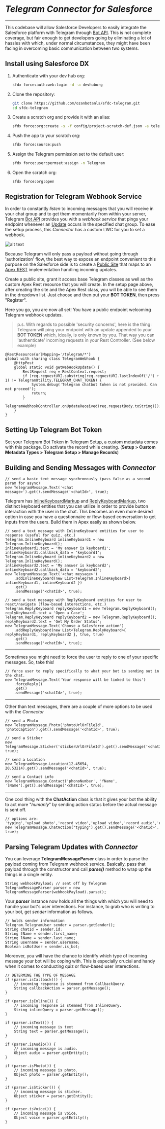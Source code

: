 # _Telegram Connector for Salesforce_
---------
[Bot API]: https://core.telegram.org/bots/api
This codebase will allow Salesforce Developers to easily integrate the Salesforce platform with Telegram through [Bot API]. This is not complete coverage, but fair enough to get developers going by eliminating a lot of hassles with which, under normal circumstances, they might have been facing in overcoming basic communication between two systems.

## Install using Salesforce DX

1.  Authenticate with your dev hub org:

    ```zsh
    sfdx force:auth:web:login -d -a devhuborg
    ```

1.  Clone the repository:

    ```zsh
    git clone https://github.com/ozanbotanls/sfdc-telegram.git
    cd sfdc-telegram
    ```

1.  Create a scratch org and provide it with an alias:

    ```zsh
    sfdx force:org:create -s -f config/project-scratch-def.json -a telegram
    ```

1.  Push the app to your scratch org:

    ```zsh
    sfdx force:source:push
    ```

1.  Assign the Telegram permission set to the default user:

    ```zsh
    sfdx force:user:permset:assign -n Telegram
    ```

1.  Open the scratch org:

    ```
    sfdx force:org:open
    ```

## Registration for Telegram Webhook Service
[Update]: https://core.telegram.org/bots/api#update
In order to constantly _listen_ to incoming messages that you will receive in your chat group and to get them momentarily from within your server, Telegram [Bot API] provides you with a _webhook service_ that pings your endpoint whenever an [Update] occurs in the specified chat group. To ease the setup process, this _Connector_ has a custom LWC for you to set a webhook.

![alt text](https://github.com/ozanbotanls/sfdc-telegram/blob/master/readmephoto/telegram_setup.png "Telegram Setup")

[Apex REST]: https://developer.salesforce.com/docs/atlas.en-us.apexcode.meta/apexcode/apex_rest_code_sample_basic.htm
[Public Site]: https://help.salesforce.com/articleView?id=sites_setup_overview.htm&type=5
Because Telegram will only pass a payload without going through 'authorization' flow, the best way to expose an endpoint convenient to this purpose on the Salesforce side is to create a [Public Site] that maps to an [Apex REST] implementation handling incoming updates.

Create a public site, grant it access base Telegram classes as well as the custom Apex Rest resource that you will create. In the setup page above, after creating the site and the Apex Rest class, you will be able to see them in the dropdown list. Just choose and then put your **BOT TOKEN**, then press "Register".

Here you go, you are now all set! You have a public endpoint welcoming Telegram webhook updates.

> p.s. With regards to possible 'security concerns', here is the thing: Telegram will ping your endpoint with an update appended to your **BOT TOKEN** which, ideally, is only known by you. That way you can 'authenticate' incoming requests in your Rest Controller. (See below example)

```apex
@RestResource(urlMapping='/telegram/*')
global with sharing class TelegramWebhook {
    @HttpPost
    global static void getWebHookUpdate() {
        RestRequest req = RestContext.request;
        if (req.requestURI.substring(req.requestURI.lastIndexOf('/') + 1) != TelegramUtility.TELEGRAM_CHAT_TOKEN) {
            System.debug('Telegram chatbot token is not provided. Can not proceed');
            return;
        }
        TelegramWebhookController.onUpdateReceived(req.requestBody.toString());
    }
}
```
## Setting Up Telegram Bot Token
Set your Telegram Bot Token in Telegram Setup, a custom metadata comes with this package. Do activate the record while creating. (**Setup > Custom Metadata Types > Telegram Setup > Manage Records**)

## Building and Sending Messages with _Connector_

```apex
// send a basic text message synchronously (pass false as a second param for async)
new TelegramMessage.Text('<chat message>').get().sendMessage('<chatId>', true);
```
[InlineKeyboardMarkup]: https://core.telegram.org/bots/api#inlinekeyboardmarkup
[ReplyKeyboardMarkup]: https://core.telegram.org/bots/api#replykeyboardmarkup
Telegram has [InlineKeyboardMarkup] and [ReplyKeyboardMarkup], two distinct keyboard entities that you can utilize in order to provide button interaction with the user in the chat. This becomes an even more desired option in case you have a questionnaire or flow-based conversation to get inputs from the users. Build them in Apex easily as shown below.
```apex
// send a text message with InlineKeyboard entities for user to response (useful for quiz, etc.)
Telegram.InlineKeyboard inlineKeyboard1 = new Telegram.InlineKeyboard();
inlineKeyboard1.text = 'My answer is keyboard1';
inlineKeyboard1.callback_data = 'keyboard1';
Telegram.InlineKeyboard inlineKeyboard2 = new Telegram.InlineKeyboard();
inlineKeyboard2.text = 'My answer is keyboard2';
inlineKeyboard2.callback_data = 'keyboard2';
new TelegramMessage.Text('<chat message>')
    .addInlineKeyboard(new List<Telegram.InlineKeyboard>{ inlineKeyboard1, inlineKeyboard2 })
    .get()
    .sendMessage('<chatId>', true);

// send a text message with ReplyKeyboard entities for user to react/navigate (flow-based interections, etc.)
Telegram.ReplyKeyboard replyKeyboard1 = new Telegram.ReplyKeyboard();
replyKeyboard1.text = 'Open a Case';
Telegram.ReplyKeyboard replyKeyboard2 = new Telegram.ReplyKeyboard();
replyKeyboard2.text = 'Get My Order Status';
new TelegramMessage.Text('Choose a Salesforce action')
    .addReplyKeyboard(new List<Telegram.ReplyKeyboard>{ replyKeyboard1, replyKeyboard2 }, true, true)
    .get()
    .sendMessage('<chatId>', true);
```
------
Sometimes you might need to force the user to reply to one of your specific messages. So, take this!
```apex
// force user to reply specifically to what your bot is sending out in the chat.
new TelegramMessage.Text('Your response will be linked to this')
    .forceReply()
    .get()
    .sendMessage('<chatId>', true);
```
----
Other than text messages, there are a couple of more options to be used with the _Connector_
```apex
// send a Photo
new TelegramMessage.Photo('photoUrlOrFileId', 'photoCaption').get().sendMessage('<chatId>', true);

// send a Sticker
new TelegramMessage.Sticker('stickerUrlOrFileId').get().sendMessage('<chatId>', true);

// send a Location
new TelegramMessage.Location(12.45654, 20.53214).get().sendMessage('<chatId>', true);

// send a Contact info
new TelegramMessage.Contact('phonoNumber', 'fName', 'lName').get().sendMessage('<chatId>', true);
```
-------
One cool thing with the **ChatAction** class is that it gives your bot the ability to act more "_humanly_" by sending action status before the actual message is sent off.
```apex
// options are: 'typing','upload_photo','record_video','upload_video','record_audio','upload_audio','upload_document','find_location'
new TelegramMessage.ChatAction('typing').get().sendMessage('<chatId>', true);
```

## Parsing Telegram Updates with _Connector_
You can leverage **TelegramMessageParser** class in order to parse the payload coming from Telegram webhook service.
Basically, pass that payload through the constructor and call **_parse()_** method to wrap up the things in a single entity.
```apex
String webhookPayload; // sent off by Telegram
TelegramMessageParser parser = new TelegramMessageParser(webhookPayload).parse();
```

Your **_parser_** instance now holds all the things with which you will need to handle your bot's user interections.
For instance, to grab who is writing to your bot, get _sender_ information as follows.
```apex
// holds sender information
Telegram.TelegramUser sender = parser.getSender();
String chatId = sender.id;
String fName = sender.first_name;
String lName = sender.last_name;
String username = sender.username;
Boolean isBotUser = sender.is_bot;
```

Moreover, you will have the chance to identify which type of incoming message your bot will be coping with.
This is especially crucial and handy when it comes to conducting quiz or flow-based user interections.
```apex
// DETERMINE THE TYPE OF MESSAGE
if (parser.isCallback()) {
    // incoming response is stemmed from CallbackQuery.
    String callbackAction = parser.getMessage();
}

if (parser.isInline()) {
    // incoming response is stemmed from InlineQuery.
    String inlineQuery = parser.getMessage();
}

if (parser.isText()) {
    // incoming message is text
    String text = parser.getMessage();
}

if (parser.isAudio()) {
    // incoming message is audio.
    Object audio = parser.getEntity();
}

if (parser.isPhoto()) {
    // incoming message is photo.
    Object photo = parser.getEntity();
}

if (parser.isSticker()) {
    // incoming message is sticker.
    Object sticker = parser.getEntity();
}

if (parser.isVoice()) {
    // incoming message is voice.
    Object voice = parser.getEntity();
}
```
